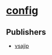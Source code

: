 # [config](https://pypi.org/project/config)



## Publishers
- [vsajip](https://pypi.org/user/vsajip)

